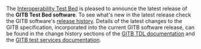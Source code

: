 The [Interoperability Test Bed](https://joinup.ec.europa.eu/collection/interoperability-test-bed-repository/solution/interoperability-test-bed) is pleased to announce the latest release of the **GITB Test Bed software**. To see what's new in the latest release check the GITB software's [release history](https://www.itb.ec.europa.eu/docs/itb-ta/latest/changeHistory/index.html). Details of the latest changes to the GITB specification, incorporated into the current GITB software release, can be found in the change history sections of the [GITB TDL documentation](https://www.itb.ec.europa.eu/docs/tdl/latest/changelog/) and the [GITB test services documentation](https://www.itb.ec.europa.eu/docs/services/latest/changelog/).